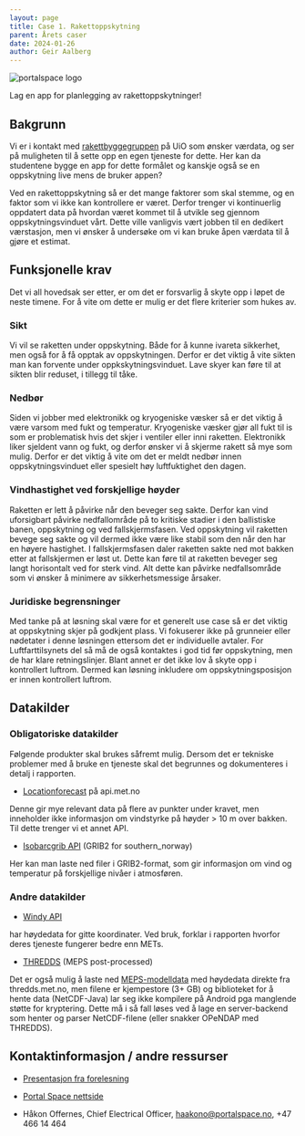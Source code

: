 ```yaml
---
layout: page
title: Case 1. Rakettoppskytning
parent: Årets caser
date: 2024-01-26
author: Geir Aalberg
---
```


![portalspace logo](/images/portalspace.png)

Lag en app for planlegging av rakettoppskytninger!

## Bakgrunn

Vi er i kontakt med [rakettbyggegruppen](https://www.portalspace.no/) på UiO som
ønsker værdata, og ser på muligheten til å sette opp en egen tjeneste for dette.
Her kan da studentene bygge en app for dette formålet og kanskje også se en
oppskytning live mens de bruker appen?

Ved en rakettoppskytning så er det mange faktorer som skal stemme, og en faktor
som vi ikke kan kontrollere er været. Derfor trenger vi kontinuerlig oppdatert
data på hvordan været kommet til å utvikle seg gjennom oppskytningsvinduet vårt.
Dette ville vanligvis vært jobben til en dedikert værstasjon, men vi ønsker å
undersøke om vi kan bruke åpen værdata til å gjøre et estimat.

## Funksjonelle krav

Det vi all hovedsak ser etter, er om det er forsvarlig å skyte opp i løpet de
neste timene. For å vite om dette er mulig er det flere kriterier som hukes av.

### Sikt

Vi vil se raketten under oppskytning. Både for å kunne ivareta sikkerhet, men
også for å få opptak av oppskytningen. Derfor er det viktig å vite sikten man
kan forvente under oppkskytningsvinduet. Lave skyer kan føre til at sikten blir
reduset, i tillegg til tåke.

### Nedbør

Siden vi jobber med elektronikk og kryogeniske væsker så er det viktig å være
varsom med fukt og temperatur. Kryogeniske væsker gjør all fukt til is som er
problematisk hvis det skjer i ventiler eller inni raketten. Elektronikk liker
sjeldent vann og fukt, og derfor ønsker vi å skjerme rakett så mye som mulig.
Derfor er det viktig å vite om det er meldt nedbør innen oppskytningsvinduet
eller spesielt høy luftfuktighet den dagen.

### Vindhastighet ved forskjellige høyder

Raketten er lett å påvirke når den beveger seg sakte. Derfor kan vind
uforsigbart påvirke nedfallområde på to kritiske stadier i den ballistiske
banen, oppskytning og ved fallskjermsfasen. Ved oppskytning vil raketten bevege
seg sakte og vil dermed ikke være like stabil som den når den har en høyere
hastighet. I fallskjermsfasen daler raketten sakte ned mot bakken etter at
fallskjermen er løst ut. Dette kan føre til at raketten beveger seg langt
horisontalt ved for sterk vind. Alt dette kan påvirke nedfallsområde som vi
ønsker å minimere av sikkerhetsmessige årsaker.

### Juridiske begrensninger

Med tanke på at løsning skal være for et generelt use case så er det viktig at
oppskytning skjer på godkjent plass. Vi fokuserer ikke på grunneier eller
nødetater i denne løsningen ettersom det er individuelle avtaler. For
Luftfarttilsynets del så må de også kontaktes i god tid før oppskytning, men de
har klare retningslinjer. Blant annet er det ikke lov å skyte opp i kontrollert
luftrom. Dermed kan løsning inkludere om oppskytningsposisjon er innen
kontrollert luftrom.

## Datakilder

### Obligatoriske datakilder

Følgende produkter skal brukes såfremt mulig. Dersom det er tekniske problemer
med å bruke en tjeneste skal det begrunnes og dokumenteres i detalj i rapporten.

- [Locationforecast](/intro) på api.met.no

Denne gir mye relevant data på flere av punkter under kravet, men inneholder
ikke informasjon om vindstyrke på høyder > 10 m over bakken. Til dette trenger vi et annet
API.

- [Isobarcgrib API](/api/isobaricgrib) (GRIB2 for southern_norway)

Her kan man laste ned filer i GRIB2-format, som gir informasjon om vind og temperatur
på forskjellige nivåer i atmosføren.

### Andre datakilder

- [Windy API](https://api.windy.com/)

har høydedata for gitte koordinater. Ved bruk, forklar i rapporten hvorfor deres
tjeneste fungerer bedre enn METs.

- [THREDDS](/thredds/) (MEPS post-processed)

Det er også mulig å laste ned
[MEPS-modelldata](https://thredds.met.no/thredds/catalog/metpplatest/catalog.html)
med høydedata direkte fra thredds.met.no, men filene er kjempestore (3+ GB) og
biblioteket for å hente data (NetCDF-Java) lar seg ikke kompilere på Android pga
manglende støtte for kryptering. Dette må i så fall løses ved å lage en
server-backend som henter og parser NetCDF-filene (eller snakker OPeNDAP med
THREDDS).

## Kontaktinformasjon / andre ressurser

- [Presentasjon fra forelesning](portalspace.pdf)

- [Portal Space nettside](https://www.portalspace.no/)
- Håkon Offernes, Chief Electrical Officer, <haakono@portalspace.no>, +47 466 14 464
